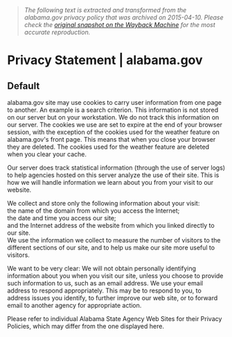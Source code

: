> *The following text is extracted and transformed from the alabama.gov privacy policy that was archived on 2015-04-10. Please check the [original snapshot on the Wayback Machine](https://web.archive.org/web/20150410105425id_/http%3A//www.alabama.gov/privacy-statement) for the most accurate reproduction.*

# Privacy Statement | alabama.gov

## Default

alabama.gov site may use cookies to carry user information from one page to another. An example is a search criterion. This information is not stored on our server but on your workstation. We do not track this information on our server. The cookies we use are set to expire at the end of your browser session, with the exception of the cookies used for the weather feature on alabama.gov's front page. This means that when you close your browser they are deleted. The cookies used for the weather feature are deleted when you clear your cache.

Our server does track statistical information (through the use of server logs) to help agencies hosted on this server analyze the use of their site. This is how we will handle information we learn about you from your visit to our website.

We collect and store only the following information about your visit:  
the name of the domain from which you access the Internet;  
the date and time you access our site;  
and the Internet address of the website from which you linked directly to our site.  
We use the information we collect to measure the number of visitors to the different sections of our site, and to help us make our site more useful to visitors.

We want to be very clear: We will not obtain personally identifying information about you when you visit our site, unless you choose to provide such information to us, such as an email address. We use your email address to respond appropriately. This may be to respond to you, to address issues you identify, to further improve our web site, or to forward email to another agency for appropriate action.

Please refer to individual Alabama State Agency Web Sites for their Privacy Policies, which may differ from the one displayed here.
